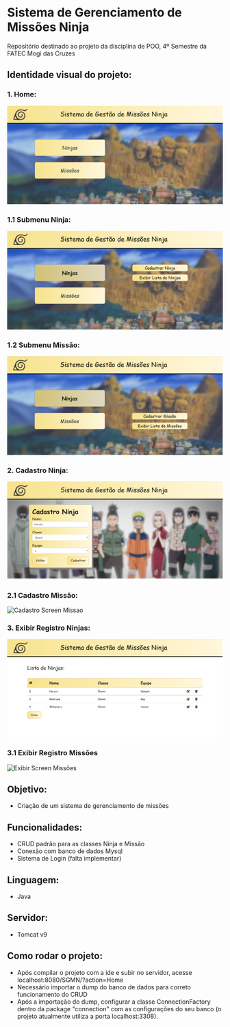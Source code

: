 # Sistema de Gerenciamento de Missões Ninja
Repositório destinado ao projeto da disciplina de POO, 4º Semestre da FATEC Mogi das Cruzes

## Identidade visual do projeto:
### 1. Home:
![Home Screen](https://github.com/RRugnA/Gerenciamento-Ninja/blob/master/public/readme_images/Home.png?raw=true)

### 1.1 Submenu Ninja:
![Home Screen Submenu1](https://github.com/RRugnA/Gerenciamento-Ninja/blob/master/public/readme_images/Home-submenu.png?raw=true)

### 1.2 Submenu Missão:
![Home Screen Submenu2](https://github.com/RRugnA/Gerenciamento-Ninja/blob/master/public/readme_images/Home-submenu2.png?raw=true)

### 2. Cadastro Ninja:
![Cadastro Screen Ninja](https://github.com/RRugnA/Gerenciamento-Ninja/blob/master/public/readme_images/Cadastro-Ninja.png?raw=true)

### 2.1 Cadastro Missão:
![Cadastro Screen Missao](https://github.com/RRugnA/Gerenciamento-Ninja/blob/master/public/readme_images/Cadastro-Miss%C3%A3o.png?raw=true)

### 3. Exibir Registro Ninjas:
![Exibir Screen Ninjas](https://github.com/RRugnA/Gerenciamento-Ninja/blob/master/public/readme_images/Exibir-Ninjas.png?raw=true)

### 3.1 Exibir Registro Missões
![Exibir Screen Missões](https://github.com/RRugnA/Gerenciamento-Ninja/blob/master/public/readme_images/Exibir-Miss%C3%B5es.png?raw=true)

## Objetivo:
- Criação de um sistema de gerenciamento de missões

## Funcionalidades:
- CRUD padrão para as classes Ninja e Missão
- Conexão com banco de dados Mysql
- Sistema de Login (falta implementar)

## Linguagem:
- Java

## Servidor:
- Tomcat v9

## Como rodar o projeto:
- Após compilar o projeto com a ide e subir no servidor, acesse localhost:8080/SGMN/?action=Home
- Necessário importar o dump do banco de dados para correto funcionamento do CRUD
- Após a importação do dump, configurar a classe ConnectionFactory dentro da package "connection" com as configurações do seu banco (o projeto atualmente utiliza a porta localhost:3308).
